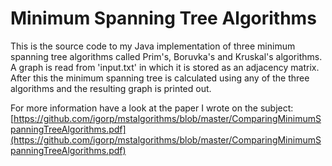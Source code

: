 Minimum Spanning Tree Algorithms
======

This is the source code to my Java implementation of three minimum spanning tree algorithms called Prim's, Boruvka's and Kruskal's algorithms. A graph is read from 'input.txt' in which it is stored as an adjacency matrix. After this the minimum spanning tree is calculated using any of the three algorithms and the resulting graph is printed out.

For more information have a look at the paper I wrote on the subject:
[https://github.com/igorp/mstalgorithms/blob/master/ComparingMinimumSpanningTreeAlgorithms.pdf](https://github.com/igorp/mstalgorithms/blob/master/ComparingMinimumSpanningTreeAlgorithms.pdf)
